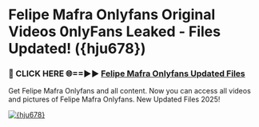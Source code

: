# Felipe Mafra Onlyfans Original Videos 0nlyFans Leaked - Files Updated! ({hju678})

<h3>🔴 CLICK HERE 🌐==►► <a href="https://tinyurl.com/ms9xzufz" rel="nofollow">Felipe Mafra Onlyfans Updated Files</a></h3>

Get Felipe Mafra Onlyfans and all content. Now you can access all videos and pictures of Felipe Mafra Onlyfans. New Updated Files 2025!

[![{hju678}](https://i.imgur.com/PQ7UWWw.gif)](https://tinyurl.com/ms9xzufz)